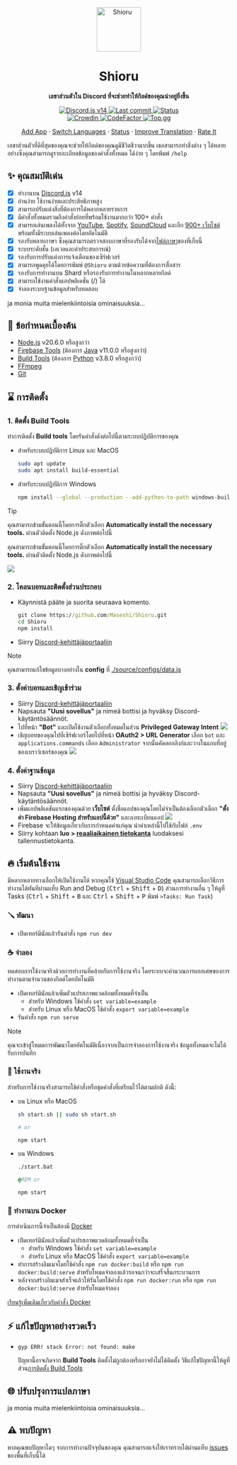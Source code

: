 <div align="center">
  <img src="https://raw.githubusercontent.com/Maseshi/Shioru/main/assets/icons/apple-icon.png" width="100" alt="Shioru" />
  <strong>
    <h1>Shioru</h1>
    <p>เลขาส่วนตัวใน Discord ที่จะช่วยทำให้กิลด์ของคุณน่าอยู่ยิ่งขึ้น</p>
  </strong>
  <p>
    <a title="Discord.js v14" href="https://discord.js.org/">
      <img src="https://img.shields.io/badge/discord.js-14-blue?logo=discord&logoColor=white&style=for-the-badge" alt="Discord.js v14" />
    </a>
    <a title="Last commit" href="https://github.com/Maseshi/Shioru/commits/">
      <img src="https://img.shields.io/github/last-commit/Maseshi/Shioru?logo=github&style=for-the-badge" alt="Last commit" />
    </a>
    <a title="Status" href="https://shioru.statuspage.io/">
      <img src="https://img.shields.io/badge/dynamic/json?url=https%3A%2F%2Fq60yrzp0cbgg.statuspage.io%2Fapi%2Fv2%2Fstatus.json&query=status.indicator&logo=google-cloud&logoColor=white&label=status&style=for-the-badge" alt="Status" />
    </a>
    <br />
    <a title="Crowdin" href="https://crowdin.com/project/shioru">
      <img src="https://badges.crowdin.net/shioru/localized.svg" alt="Crowdin" />
    </a>
    <a title="CodeFactor" href="https://www.codefactor.io/repository/github/maseshi/shioru">
      <img src="https://www.codefactor.io/repository/github/maseshi/shioru/badge" alt="CodeFactor" />
    </a>
    <a title="Top.gg" href="https://top.gg/bot/704706906505347183">
      <img src="https://top.gg/api/widget/upvotes/704706906505347183.svg" alt="Top.gg" />
    </a>
  </p>
  <p>
    <a href="https://shiorus.web.app/invite">Add App</a>
    ·
    <a href="https://github.com/Maseshi/Shioru/tree/main/documents">Switch Languages</a>
    ·
    <a href="https://shioru.statuspage.io/">Status</a>
    ·
    <a href="https://crowdin.com/project/shioru">Improve Translation</a>
    ·
    <a href="https://top.gg/bot/704706906505347183">Rate It</a>
  </p>
</div>

เลขาส่วนตัวที่ดีที่สุดของคุณจะช่วยให้กิลด์ของคุณดูมีชีวิตชีวามากขึ้น เธอสามารถทำสิ่งต่าง ๆ ได้หลายอย่างซึ่งคุณสามารถดูรายละเอียดข้อมูลของคำสั่งทั้งหมด ได้ง่าย ๆ โดยพิมพ์ `/help`

## ✨ คุณสมบัติเด่น

- [x] ทำงานบน [Discord.js](https://discord.js.org/) v14
- [x] อ่านง่าย ใช้งานง่ายและประสิทธิภาพสูง
- [x] สามารถปรับแต่งสิ่งที่ต้องการได้หลากหลายรายการ
- [x] มีคำสั่งทั้งหมดรวมถึงคำสั่งย่อยที่พร้อมใช้งานมากกว่า 100+ คำสั่ง
- [x] สามารถเล่นเพลงได้ทั้งจาก [YouTube](https://www.youtube.com/), [Spotify](https://www.spotify.com/), [SoundCloud](https://soundcloud.com/) และอีก [900+ เว็บไซต์](https://github.com/yt-dlp/yt-dlp/blob/master/supportedsites.md)พร้อมทั้งมีระบบเล่นเพลงต่อโดยอัตโนมัติ
- [x] รองรับหลายภาษา ซึ่งคุณสามารถตรวจสอบภาษาที่รองรับได้จาก[ไฟล์ภาษา](https://github.com/Maseshi/Shioru/blob/main/source/configs/languages.json)ของที่เก็บนี้
- [x] ระบบระดับชั้น (เลเวลและค่าประสบการณ์)
- [x] รองรับการปรับแต่งการแจ้งเตือนของเซิร์ฟเวอร์
- [x] สามารถพูดคุยได้โดยการพิมพ์ `@Shioru` ตามด้วยข้อความที่ต้องการสื่อสาร
- [x] รองรับการทำงานบน Shard หรือรองรับการทำงานในหลากหลายกิลด์
- [x] สามารถใช้งานคำสั่งแอปพลิเคชั่น (/) ได้
- [x] จำลองระบบฐานข้อมูลสำหรับทดสอบ

ja monia muita mielenkiintoisia ominaisuuksia...

## 🧩 ข้อกำหนดเบื้องต้น

- [Node.js](https://nodejs.org/) v20.6.0 หรือสูงกว่า
- [Firebase Tools](https://firebase.google.com/docs/cli) (ต้องการ [Java](https://www.oracle.com/java/technologies/downloads/) v11.0.0 หรือสูงกว่า)
- [Build Tools](https://visualstudio.microsoft.com/downloads/#build-tools-for-visual-studio-2022) (ต้องการ [Python](https://www.python.org/downloads/) v3.8.0 หรือสูงกว่า)
- [FFmpeg](https://www.ffmpeg.org/download.html)
- [Git](https://git-scm.com/downloads)

## ⌛ การติดตั้ง

### 1. ติดตั้ง **Build Tools**

ทำการติดตั้ง **Build tools** โดยรันคำสั่งดังต่อไปนี้ตามระบบปฏิบัติการของคุณ

- สำหรับระบบปฏิบัติการ Linux และ MacOS

  ```sh
  sudo apt update
  sudo apt install build-essential
  ```

- สำหรับระบบปฏิบัติการ Windows
  ```sh
  npm install --global --production --add-python-to-path windows-build-tools
  ```

> [!TIP]
> 
> คุณสามารถข้ามขั้นตอนนี้โดยการติ๊กตัวเลือก **Automatically install the necessary tools.** ผ่านตัวติดตั้ง Node.js ดังภาพต่อไปนี้
> 
> คุณสามารถข้ามขั้นตอนนี้โดยการติ๊กตัวเลือก **Automatically install the necessary tools.** ผ่านตัวติดตั้ง Node.js ดังภาพต่อไปนี้
> 
> ![](https://raw.githubusercontent.com/Maseshi/Shioru/main/assets/images/node-js-tools-for-native-modules.png)

### 2. โคลนบอทและติดตั้งส่วนประกอบ

- Käynnistä pääte ja suorita seuraava komento.
  ```bat
  git clone https://github.com/Maseshi/Shioru.git
  cd Shioru
  npm install
  ```
- Siirry [Discord-kehittäjäportaaliin](https://discord.com/developers/applications)

> [!NOTE]
> 
> คุณสามารถแก้ไขข้อมูลบางอย่างใน **config** ที่ [./source/configs/data.js](../source/configs/data.js)

### 3. ตั้งค่าบอทและเชิญเข้าร่วม

- Siirry [Discord-kehittäjäportaaliin](https://discord.com/developers/applications)
- Napsauta **"Uusi sovellus"** ja nimeä bottisi ja hyväksy Discord-käytäntösäännöt.
- ไปที่หน้า **"Bot"** และเปิดใช้งานตัวเลือกทั้งหมดในส่วน **Privileged Gateway Intent** ![](https://raw.githubusercontent.com/Maseshi/Shioru/main/assets/images/discord-developer-portal-privileged-gateway-intents.png)
- เชิญบอทของคุณไปที่เซิร์ฟเวอร์โดยไปที่หน้า **OAuth2 > URL Generator** เลือก `bot` และ `applications.commands` เลือก `Administrator` จากนั้นคัดลอกลิงก์และวางในแถบที่อยู่ของเบราว์เซอร์ของคุณ ![](https://raw.githubusercontent.com/Maseshi/Shioru/main/assets/images/discord-developer-portal-scopes.png)

### 4. ตั้งค่าฐานข้อมูล

- Siirry [Discord-kehittäjäportaaliin](https://discord.com/developers/applications)
- Napsauta **"Uusi sovellus"** ja nimeä bottisi ja hyväksy Discord-käytäntösäännöt.
- เพิ่มแอปพลิเคชันแรกของคุณด้วย **เว็บไซต์** ตั้งชื่อแอปของคุณโดยไม่จำเป็นต้องเลือกตัวเลือก **"ตั้งค่า Firebase Hosting สำหรับแอปนี้ด้วย"** และลงทะเบียนแอป ![](https://raw.githubusercontent.com/Maseshi/Shioru/main/assets/images/firebase-setup-web-application.png)
- Firebase จะให้ข้อมูลเกี่ยวกับการกำหนดค่าแก่คุณ นำค่าเหล่านี้ไปใช้กับไฟล์ `.env`
- Siirry kohtaan **luo > [reaaliaikainen tietokanta](https://console.firebase.google.com/u/0/project/_/database/data)** luodaksesi tallennustietokanta.

## 🔥 เริ่มต้นใช้งาน

มีหลากหลายทางเลือกให้เปิดใช้งานได้ หากคุณใช้ [Visual Studio Code](https://code.visualstudio.com/) คุณสามารถเลือกวิธีการทำงานได้ทันทีผ่านแท็บ Run and Debug (<kbd>Ctrl</kbd> + <kbd>Shift</kbd> + <kbd>D</kbd>) ส่วนการทำงานอื่น ๆ ให้ดูที่ Tasks (<kbd>Ctrl</kbd> + <kbd>Shift</kbd> + <kbd>B</kbd> และ <kbd>Ctrl</kbd> + <kbd>Shift</kbd> + <kbd>P</kbd> พิมพ์ `>Tasks: Run Task`)

### 🪛 พัฒนา

- เปิดเทอร์มินัลแล้วรันคำสั่ง `npm run dev`

### ☕ จำลอง

ทดสอบการใช้งานจริงด้วยการทำงานที่คล้ายกับการใช้งานจริง โดยระบบจะคำนวณการแยกเศษของการทำงานตามจำนวนของกิลด์โดยอัตโนมัติ

- เปิดเทอร์มินัลแล้วเพิ่มตัวแปรสภาพแวดล้อมทั้งหมดที่จำเป็น
  - สำหรับ Windows ใช้คำสั่ง `set variable=example`
  - สำหรับ Linux หรือ MacOS ใช้คำสั่ง `export variable=example`
- รันคำสั่ง `npm run serve`

> [!NOTE]
> 
> คุณจะเข้าสู่โหมดการพัฒนาโดยอัตโนมัติเนื่องจากเป็นการจำลองการใช้งานจริง ข้อมูลทั้งหมดจะไม่ได้รับการบันทึก

### 🍵 ใช้งานจริง

สำหรับการใช้งานจริงสามารถใช้คำสั่งหรือชุดคำสั่งที่เตรียมไว้ได้ตามปกติ ดังนี้:

- บน Linux หรือ MacOS

  ```sh
  sh start.sh || sudo sh start.sh

  # or

  npm start
  ```

- บน Windows

  ```bat
  ./start.bat

  @REM or

  npm start
  ```

### 🐳 ทำงานบน Docker

การดำเนินการนี้จำเป็นต้องมี [Docker](https://www.docker.com/products/docker-desktop/)

- เปิดเทอร์มินัลแล้วเพิ่มตัวแปรสภาพแวดล้อมทั้งหมดที่จำเป็น
  - สำหรับ Windows ใช้คำสั่ง `set variable=example`
  - สำหรับ Linux หรือ MacOS ใช้คำสั่ง `export variable=example`
- ทำการสร้างอิมเมจโดยใช้คำสั่ง `npm run docker:build` หรือ `npm run docker:build:serve` สำหรับโหมดจำลองแล้วรอจนกว่าจะเสร็จสิ้นกระบวนการ
- หลังจากสร้างอิมเมจสำเร็จแล้วให้รันโดยใช้คำสั่ง `npm run docker:run` หรือ `npm run docker:build:serve` สำหรับโหมดจำลอง

[เรียนรู้เพิ่มเติมเกี่ยวกับคำสั่ง Docker](https://docs.docker.com/reference/)

## ⚡ แก้ไขปัญหาอย่างรวดเร็ว

- `gyp ERR! stack Error: not found: make`

  ปัญหานี้อาจเกิดจาก **Build Tools** ติดตั้งไม่ถูกต้องหรืออาจยังไม่ได้ติดตั้ง วิธีแก้ไขปัญหานี้ให้ดูที่ส่วน[การติดตั้ง Build Tools](#1-ติดตั้ง-build-tools)

## 🌐 ปรับปรุงการแปลภาษา

ja monia muita mielenkiintoisia ominaisuuksia...

## ⚠️ พบปัญหา

หากคุณพบปัญหาใดๆ จากการทำงานปัจจุบันของคุณ คุณสามารถแจ้งให้เราทราบได้ผ่านแท็บ [issues](https://github.com/Maseshi/Shioru/issues) ของพื้นที่เก็บนี้ได้
